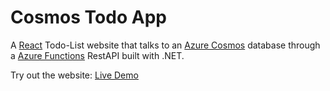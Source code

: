 # Cosmos Todo App

A [React](https://reactjs.org/) Todo-List website that talks to an [Azure Cosmos](https://azure.microsoft.com/sv-se/services/cosmos-db/#overview) database through a [Azure Functions](https://docs.microsoft.com/en-us/azure/azure-functions/) RestAPI built with .NET.

Try out the website: [Live Demo](https://lemon-sky-07c9ff703.azurestaticapps.net/)
